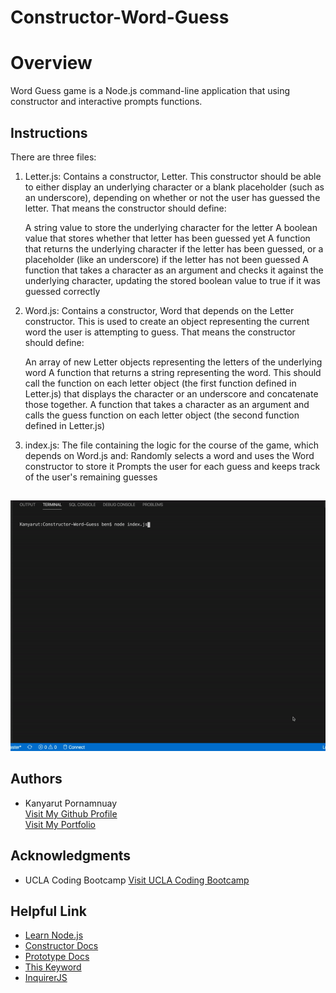 # Constructor-Word-Guess

# Overview
Word Guess game is a Node.js command-line application that using constructor and interactive prompts functions. 

## Instructions

There are three files:

1. Letter.js: Contains a constructor, Letter. This constructor should be able to either display an underlying character or a    blank placeholder (such as an underscore), depending on whether or not the user has guessed the letter. That means the      constructor should define:

   A string value to store the underlying character for the letter
   A boolean value that stores whether that letter has been guessed yet
   A function that returns the underlying character if the letter has been guessed, or a placeholder (like an underscore) if    the letter has not been guessed
   A function that takes a character as an argument and checks it against the underlying character, updating the stored        boolean value to true if it was guessed correctly

2. Word.js: Contains a constructor, Word that depends on the Letter constructor. This is used to create an object              representing the current word the user is attempting to guess. That means the constructor should define:

   An array of new Letter objects representing the letters of the underlying word
   A function that returns a string representing the word. This should call the function on each letter object (the first      function defined in Letter.js) that displays the character or an underscore and concatenate those together.
   A function that takes a character as an argument and calls the guess function on each letter object (the second function    defined in Letter.js)

3. index.js: The file containing the logic for the course of the game, which depends on Word.js and:
   Randomly selects a word and uses the Word constructor to store it
   Prompts the user for each guess and keeps track of the user's remaining guesses

##

![alt-spotify-this-song](https://raw.githubusercontent.com/benbaba2525/Constructor-Word-Guess/master/ezgif.com-video-to-gif.gif)



## Authors
  - Kanyarut Pornamnuay
  <br><a target="_blank" rel="nofollow" href="https://github.com/benbaba2525">Visit My Github Profile</a>
  <br><a target="_blank" rel="nofollow" href="https://benbaba2525.github.io/My-Portfolio/">Visit My Portfolio</a>


## Acknowledgments
  - UCLA Coding Bootcamp   <a target="_blank" rel="nofollow" href="https://bootcamp.uclaextension.edu/coding/">Visit UCLA Coding Bootcamp</a>

## Helpful Link

  - <a target="_blank" rel="nofollow" href="https://nodejs.dev/learn">Learn Node.js</a>
  - <a target="_blank" rel="nofollow" href="https://developer.mozilla.org/enUS/docs/Web/JavaScript/Reference/Classes/constructor">Constructor Docs</a>
  - <a target="_blank" rel="nofollow" 
  href="https://developer.mozilla.org/en-US/docs/Web/JavaScript/Reference/Classes/constructor">Prototype Docs</a>
  - <a target="_blank" rel="nofollow" href="https://developer.mozilla.org/en-US/docs/Web/JavaScript/Reference/Operators/this">This Keyword</a>
  - <a target="_blank" rel="nofollow" href="https://www.npmjs.com/package/inquirer/v/0.2.3">InquirerJS</a>

